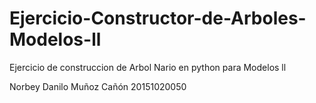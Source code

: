 # Ejercicio-Constructor-de-Arboles-Modelos-ll
Ejercicio de construccion de Arbol Nario en python para Modelos ll

Norbey Danilo Muñoz Cañón 20151020050
